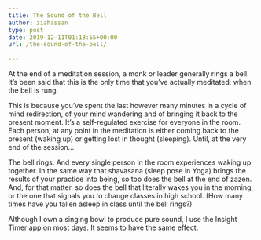 ```yaml
---
title: The Sound of the Bell
author: ziahassan
type: post
date: 2019-12-11T01:18:55+00:00
url: /the-sound-of-the-bell/

---
```

At the end of a meditation session, a monk or leader generally rings a bell. It’s been said that this is the only time that you’ve actually meditated, when the bell is rung.

This is because you’ve spent the last however many minutes in a cycle of mind redirection, of your mind wandering and of bringing it back to the present moment. It’s a self-regulated exercise for everyone in the room. Each person, at any point in the meditation is either coming back to the present (waking up) or getting lost in thought (sleeping). Until, at the very end of the session&#8230;

The bell rings. And every single person in the room experiences waking up together. In the same way that shavasana (sleep pose in Yoga) brings the results of your practice into being, so too does the bell at the end of zazen. And, for that matter, so does the bell that literally wakes you in the morning, or the one that signals you to change classes in high school. (How many times have you fallen asleep in class until the bell rings?)

Although I own a singing bowl to produce pure sound, I use the Insight Timer app on most days. It seems to have the same effect.